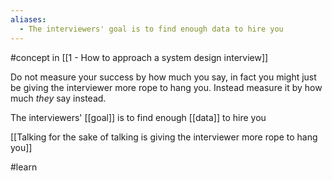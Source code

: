 ```yaml
---
aliases:
  - The interviewers' goal is to find enough data to hire you
---
```

#concept in [[1 - How to approach a system design interview]]

Do not measure your success by how much you say, in fact you might just be giving the interviewer more rope to hang you. Instead measure it by how much _they_ say instead.

The interviewers' [[goal]] is to find enough [[data]] to hire you

[[Talking for the sake of talking is giving the interviewer more rope to hang you]]

#learn 